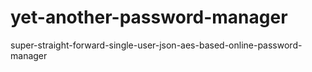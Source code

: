 yet-another-password-manager
============================

super-straight-forward-single-user-json-aes-based-online-password-manager